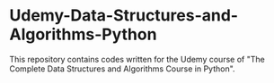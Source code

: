 # Udemy-Data-Structures-and-Algorithms-Python
This repository contains codes written for the Udemy course of "The Complete Data Structures and Algorithms Course in Python".
